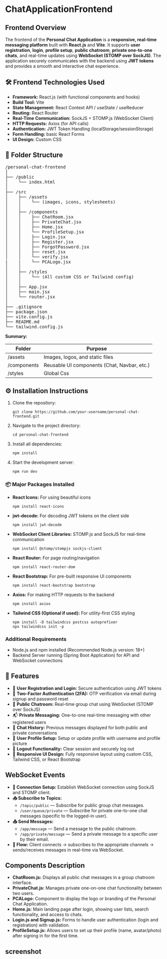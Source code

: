 # ChatApplicationFrontend
<h2>Frontend Overview</h2>

<p>
  The frontend of the <strong>Personal Chat Application</strong> is a <strong>responsive, real-time messaging platform</strong> built with <strong>React.js</strong> and <strong>Vite</strong>.
  It supports <strong>user registration</strong>, <strong>login</strong>, <strong>profile setup</strong>, <strong>public chatroom</strong>, 
  <strong>private one-to-one chats</strong>, and real-time updates using <strong>WebSocket (STOMP over SockJS)</strong>.
  The application securely communicates with the backend using <strong>JWT tokens</strong> and provides a smooth and interactive chat experience.
</p>

<h2>🛠️ Frontend Technologies Used</h2>

<ul>
  <li><strong>Framework:</strong> React.js (with functional components and hooks)</li>
  <li><strong>Build Tool:</strong> Vite</li>
  <li><strong>State Management:</strong> React Context API / useState / useReducer</li>
  <li><strong>Routing:</strong> React Router</li>
  <li><strong>Real-Time Communication:</strong> SockJS + STOMP.js (WebSocket Client)</li>
  <li><strong>HTTP Requests:</strong> Axios (for API calls)</li>
  <li><strong>Authentication:</strong> JWT Token Handling (localStorage/sessionStorage)</li>
  <li><strong>Form Handling:</strong>  basic React Forms</li>
  <li><strong>UI Design:</strong> Custom CSS</li>
</ul>
<h2>📁 Folder Structure</h2>

<pre>
/personal-chat-frontend
│
├── /public
│    └── index.html
│
├── /src
│    ├── /assets
│    │    └── (images, icons, stylesheets)
│    │
│    ├── /components
│    │    ├── ChatRoom.jsx
│    │    ├── PrivateChat.jsx
│    │    ├── Home.jsx
│    │    └── ProfileSetup.jsx
│    │    ├── Login.jsx
│    │    ├── Register.jsx
│    │    ├── ForgotPassword.jsx
│    │    ├── reset.jsx
│    │    └── verify.jsx
|    |    └── PCALogo.jsx
│    │
│    ├── /styles
│    │    └── (All custom CSS or Tailwind config)
│    │
│    ├── App.jsx
│    ├── main.jsx
│    └── router.jsx
│
├── .gitignore
├── package.json
├── vite.config.js
├── README.md
└── tailwind.config.js
</pre>

<p><b>Summary:</b></p>

<table>
  <thead>
    <tr>
      <th>Folder</th>
      <th>Purpose</th>
    </tr>
  </thead>
  <tbody>
    <tr>
      <td>/assets</td>
      <td>Images, logos, and static files</td>
    </tr>
    <tr>
      <td>/components</td>
      <td>Reusable UI components (Chat, Navbar, etc.)</td>
    </tr>
    <tr>
      <td>/styles</td>
      <td>Global Css</td>
    </tr>
  </tbody>
</table>
<h2>⚙️ Installation Instructions</h2>

<ol>
  <li>Clone the repository:</li>
  <pre><code>git clone https://github.com/your-username/personal-chat-frontend.git</code></pre>

  <li>Navigate to the project directory:</li>
  <pre><code>cd personal-chat-frontend</code></pre>

  <li>Install all dependencies:</li>
  <pre><code>npm install</code></pre>

  <li>Start the development server:</li>
  <pre><code>npm run dev</code></pre>
</ol>

<h3>📦 Major Packages Installed</h3>

<ul>
  <li><b>React Icons:</b> For using beautiful icons</li>
  <pre><code>npm install react-icons</code></pre>

  <li><b>jwt-decode:</b> For decoding JWT tokens on the client side</li>
  <pre><code>npm install jwt-decode</code></pre>

  <li><b>WebSocket Client Libraries:</b> STOMP.js and SockJS for real-time communication</li>
  <pre><code>npm install @stomp/stompjs sockjs-client</code></pre>

  <li><b>React Router:</b> For page routing/navigation</li>
  <pre><code>npm install react-router-dom</code></pre>

  <li><b>React Bootstrap:</b> For pre-built responsive UI components</li>
  <pre><code>npm install react-bootstrap bootstrap</code></pre>

  <li><b>Axios:</b> For making HTTP requests to the backend</li>
  <pre><code>npm install axios</code></pre>

  <li><b>Tailwind CSS (Optional if used):</b> For utility-first CSS styling</li>
  <pre><code>npm install -D tailwindcss postcss autoprefixer
npx tailwindcss init -p</code></pre>

</ul>

<h3> Additional Requirements</h3>
<ul>
  <li>Node.js and npm installed (Recommended Node.js version: 18+)</li>
  <li>Backend Server running (Spring Boot Application) for API and WebSocket connections</li>
</ul>
<h2>🚀 Features</h2>

<ul>
  <li>📝 <b>User Registration and Login:</b> Secure authentication using JWT tokens</li>
  <li>🔐 <b>Two-Factor Authentication (2FA):</b> OTP verification via email during signup and password reset</li>
  <li>💬 <b>Public Chatroom:</b> Real-time group chat using WebSocket (STOMP over SockJS)</li>
  <li>📬 <b>Private Messaging:</b> One-to-one real-time messaging with other registered users</li>
  <li>📜 <b>Chat History:</b> Previous messages displayed for both public and private conversations</li>
  <li>👤 <b>User Profile Setup:</b> Setup or update profile with username and profile picture</li>
  <li>🚪 <b>Logout Functionality:</b> Clear session and securely log out</li>
  <li>🎨 <b>Responsive UI Design:</b> Fully responsive layout using custom CSS, Tailwind CSS, or React Bootstrap</li>
</ul>
<h2> WebSocket Events</h2>

<ul>
  <li><b>🔌 Connection Setup:</b> Establish WebSocket connection using SockJS and STOMP client.</li>

  <li><b>📥 Subscribe to Topics:</b>
    <ul>
      <li><code>/topic/public</code> — Subscribe for public group chat messages.</li>
      <li><code>/user/queue/private</code> — Subscribe for private one-to-one chat messages (specific to the logged-in user).</li>
    </ul>
  </li>

  <li><b>📤 Send Messages:</b>
    <ul>
      <li><code>/app/message</code> — Send a message to the public chatroom.</li>
      <li><code>/app/private/message</code> — Send a private message to a specific user by their email.</li>
    </ul>
  </li>

  <li><b>📡 Flow:</b> Client connects → subscribes to the appropriate channels → sends/receives messages in real-time via WebSocket.</li>
</ul>
<h2> Components Description</h2>

<ul>
  <li><b>ChatRoom.js:</b> Displays all public chat messages in a group chatroom interface.</li>

  <li><b>PrivateChat.js:</b> Manages private one-on-one chat functionality between two users.</li>

  <li><b>PCALogo:</b> Component to display the logo or branding of the Personal Chat Application.</li>

  <li><b>Home.js:</b> Main landing page after login, showing user lists, search functionality, and access to chats.</li>

  <li><b>Login.js and Signup.js:</b> Forms to handle user authentication (login and registration) with validation.</li>

  <li><b>ProfileSetup.js:</b> Allows users to set up their profile (name, avatar/photo) after signing in for the first time.</li>
</ul>
<h2>screenshot</h2>


